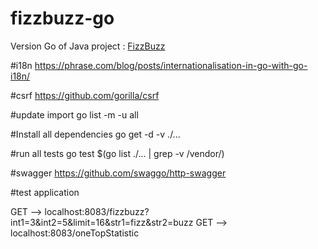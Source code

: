 # fizzbuzz-go

Version Go of Java project : [FizzBuzz](https://github.com/julien-boulet/fizzbuzz)

#i18n
https://phrase.com/blog/posts/internationalisation-in-go-with-go-i18n/

#csrf
https://github.com/gorilla/csrf

#update import
go list -m -u all

#Install all dependencies
go get -d -v ./...

#run all tests
go test $(go list ./... | grep -v /vendor/)

#swagger
https://github.com/swaggo/http-swagger


#test application

GET --> localhost:8083/fizzbuzz?int1=3&int2=5&limit=16&str1=fizz&str2=buzz
GET --> localhost:8083/oneTopStatistic